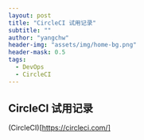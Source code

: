 ```yaml
---
layout: post
title: "CircleCI 试用记录"
subtitle: ""
author: "yangchw"
header-img: "assets/img/home-bg.png"
header-mask: 0.5
tags:
  - DevOps
  - CircleCI
---
```


## CircleCI 试用记录

(CircleCI)[https://circleci.com/]
